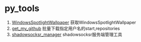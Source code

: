 # py_tools

1. [WindowsSpotlightWallpaper](https://github.com/dhgdhg/py_tools/tree/master/WindowsSpotlightWallpaper) 获取WindowsSpotlightWallpaper
2. [get_my_github](https://github.com/dhgdhg/py_tools/tree/master/get_my_github) 批量下载指定用户名的start,repositories
3. [shadowsocksr_manager](https://github.com/dhgdhg/py_tools/tree/master/shadowsocksr_manager) shadowsocksr服务端管理工具
